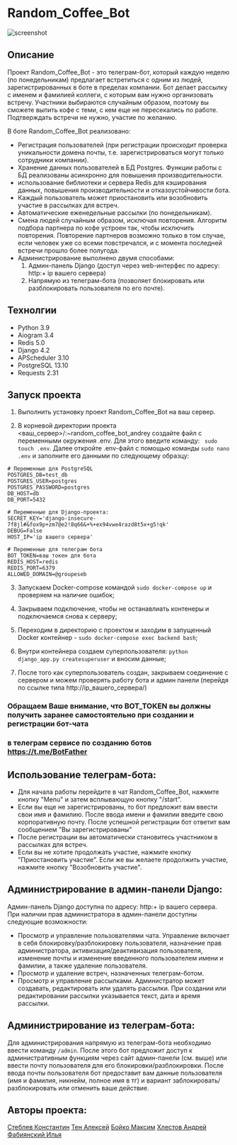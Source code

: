 # Random_Coffee_Bot
![screenshot](logo.jpg)

## Описание
Проект Random_Coffee_Bot - это телеграм-бот, который каждую неделю (по понедельникам) предлагает встретиться с одним из людей, зарегистрированных в боте в пределах компании.
Бот делает рассылку с именем и фамилией коллеги, с которым вам нужно организовать встречу. Участники выбираются случайным образом, поэтому вы сможете выпить кофе с теми, с кем еще не пересекались по работе. Подтверждать встречи не нужно, участие по желанию.

В боте Random_Coffee_Bot реализовано:
- Регистрация пользователей (при регистрации происходит проверка уникальности домена почты, т.е. зарегистрироваться могут только сотрудники компании).
- Хранение данных пользователей в БД Postgres. Функции работы с БД реализованы асинхронно для повышения производительности.
- использование библиотеки и сервера Redis для кэширования данных, повышения производительности и отказоустойчивости бота.
- Каждый пользователь может приостановить или возобновить участие в рассылках для встреч.
- Автоматические еженедельные рассылки (по понедельникам).
- Смена людей случайным образом, исключая повторения. Алгоритм подбора партнера по кофе устроен так, чтобы исключить повторения. Повторение партнеров возможно только в том случае, если человек уже со всеми повстречался, и с момента последней встречи прошло более полугода.
- Администрирование выполнено двумя способами:
  1. Админ-панель Django (доступ через web-интерфес по адресу: http:+ ip вашего сервера)
  2. Напрямую из телеграм-бота (позволяет блокировать или разблокировать пользователя по его почте).

## Технолгии
- Python 3.9
- Aiogram 3.4
- Redis 5.0
- Django 4.2
- APScheduler 3.10
- PostgreSQL 13.10
- Requests 2.31

## Запуск проекта
1) Выполнить установку проект Random_Coffee_Bot на ваш сервер.

2) В корневой директории проекта <ваш_сервер>/:~random_coffee_bot_andrey создайте файл с переменными окружения .env.
Для этого введите команду: ``` sudo touch .env```.
Далее откройте .env-файл с помощью команды ```sudo nano .env``` и заполните его данными по следующему образцу:

```
# Переменные для PostgreSQL
POSTGRES_DB=test_db
POSTGRES_USER=postgres
POSTGRES_PASSWORD=postgres
DB_HOST=db
DB_PORT=5432

# Переменные для Django-проекта:
SECRET_KEY='django-insecure-7f8jl#&fox9p+zm7@e2!8q66&+%+ex94vwe4razd8t5x+g5!qk'
DEBUG=False
HOST_IP='ip вашего сервера'

# Переменные для телеграм ботa
BOT_TOKEN=ваш токен для бота
REDIS_HOST=redis
REDIS_PORT=6379
ALLOWED_DOMAIN=@groupeseb
```

3) Запускаем Docker-compose командой `sudo docker-compose up` и проверяем на наличие ошибок;

4) Закрываем подключение, чтобы не останавлиать контенеры и подключаемся снова к серверу;

5) Переходим в директорию с проектом и заходим в запущенный Docker контейнер - `sudo docker-compose exec backend bash`;

6) Внутри контейнера создаем суперпользователя: `python django_app.py createsuperuser` и вносим данные;

7) После того как суперпользователь создан, закрываем соединение с сервером и можем проверять работу бота и админ панели (перейдя по ссылке типа http://ip_вашего_сервера/)


### Обращаем Ваше внимание, что BOT_TOKEN вы должны получить заранее самостоятельно при создании и регистрации бот-чата
### в телеграм сервисе по созданию ботов https://t.me/BotFather

## Использование телеграм-бота:
- Для начала работы перейдите в чат Random_Coffee_Bot, нажмите кнопку "Menu" и затем всплывающую кнопку "/start".
- Если вы еще не зарегистрированы, то бот предложит вам ввести свои имя и фамилию. После ввода имени и фамилии введите свою корпоративную почту. После успешной регистрации бот ответит вам сообщением "Вы зарегистрированы"
- После регистрации вы автоматически становитесь участником в рассылках для встреч.
- Если вы не хотите продолжать участие, нажмите кнопку "Приостановить участие". Если же вы желаете продолжить участие,  нажмите кнопку "Возобновить участие".

## Администрирование в админ-панели Django:
Админ-панель Django доступна по адресу: http:+ ip вашего сервера.
При наличии прав администратора в админ-панели доступны следующие возможности:
- Просмотр и управление пользователями чата. Управление включает в себя блокировку/разблокировку пользователя, назначение прав администратора, активизация/деактивизация пользователя, изменение почты и изменение введенного пользователем имени и фамилии, а также удаление пользователя.
- Просмотр и удаление встреч, назначенных телеграм-ботом.
- Просмотр и управление рассылками. Администратор может создавать, редактировать или удалять рассылки. При создании или редактировании рассылки указывается текст, дата и время рассылки.

## Администрирование из телеграм-бота:
Для администрирования напрямую из телеграм-бота необходимо ввести команду ```/admin```. После этого бот предложит доступ к административным функциям через сайт админ-панели (см. выше) или ввести почту пользователя для его блокировки/разблокировки.
После ввода почты пользователя бот предоставит вам данные пользователя (имя и фамилия, никнейм, полное имя в тг) и вариант заблокировать/разблокировать или отменить ваше действие.

## Авторы проекта:
[Стеблев Константин](https://github.com/KonstantinSKS)
[Тен Алексей](https://github.com/aten88)
[Бойко Максим](https://github.com/Boikomp)
[Хлестов Андрей](https://github.com/AndreyKhlestov)
[Фабиянский Илья](https://github.com/fabilya)
